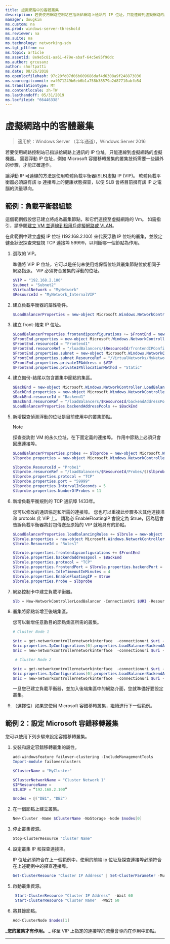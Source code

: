 ```yaml
---
title: 虛擬網路中的客體叢集
description: 若要使用網路控制站已指派給網路上通訊的 IP 位址，只能連線到虛擬網路的虛擬機器。  需要浮動 IP 位址，例如 Microsoft 容錯移轉叢集的叢集技術需要一些額外的步驟，才能正確運作。
manager: dougkim
ms.custom: na
ms.prod: windows-server-threshold
ms.reviewer: na
ms.suite: na
ms.technology: networking-sdn
ms.tgt_pltfrm: na
ms.topic: article
ms.assetid: 8e9e5c81-aa61-479e-abaf-64c5e95f90dc
ms.author: grcusanz
author: shortpatti
ms.date: 08/26/2018
ms.openlocfilehash: 97c20fd07d06b609686daf4d6308a9f248873036
ms.sourcegitcommit: eaf071249b6eb6b1a758b38579a2d87710abfb54
ms.translationtype: MT
ms.contentlocale: zh-TW
ms.lasthandoff: 05/31/2019
ms.locfileid: "66446338"
---
```

# <a name="guest-clustering-in-a-virtual-network"></a>虛擬網路中的客體叢集

>適用於：Windows Server （半年通道），Windows Server 2016

若要使用網路控制站已指派給網路上通訊的 IP 位址，只能連線到虛擬網路的虛擬機器。  需要浮動 IP 位址，例如 Microsoft 容錯移轉叢集的叢集技術需要一些額外的步驟，才能正確運作。

讓浮動 IP 可連線的方法是使用軟體負載平衡器\(SLB\)虛擬 IP \(VIP\)。  軟體負載平衡器必須設有該 ip 連接埠上的健康狀態探查，以便 SLB 會將目前擁有該 IP 之電腦的流量導向。


## <a name="example-load-balancer-configuration"></a>範例：負載平衡器組態

這個範例假設您已建立將成為叢集節點，和它們連接至虛擬網路的 Vm。  如需指引，請參閱[建立 VM 並連線到租用戶虛擬網路或 VLAN](https://technet.microsoft.com/windows-server-docs/networking/sdn/manage/create-a-tenant-vm)。  

在此範例中建立虛擬 IP 位址 (192.168.2.100) 來代表浮動 IP 位址的叢集，並設定健全狀況探查來監視 TCP 連接埠 59999，以判斷哪一個節點為作用。

1. 選取的 VIP。<p>準備將 VIP IP 位址，它可以是任何未使用或保留位址與叢集節點位於相同子網路指派。  VIP 必須符合叢集的浮動的位址。

   ```PowerShell
   $VIP = "192.168.2.100"
   $subnet = "Subnet2"
   $VirtualNetwork = "MyNetwork"
   $ResourceId = "MyNetwork_InternalVIP"
   ```

2. 建立負載平衡器的屬性物件。

   ```PowerShell
   $LoadBalancerProperties = new-object Microsoft.Windows.NetworkController.LoadBalancerProperties
   ```

3. 建立 front\-結束 IP 位址。

   ```PowerShell
   $LoadBalancerProperties.frontendipconfigurations += $FrontEnd = new-object Microsoft.Windows.NetworkController.LoadBalancerFrontendIpConfiguration
   $FrontEnd.properties = new-object Microsoft.Windows.NetworkController.LoadBalancerFrontendIpConfigurationProperties
   $FrontEnd.resourceId = "Frontend1"
   $FrontEnd.resourceRef = "/loadBalancers/$ResourceId/frontendIPConfigurations/$($FrontEnd.resourceId)"
   $FrontEnd.properties.subnet = new-object Microsoft.Windows.NetworkController.Subnet
   $FrontEnd.properties.subnet.ResourceRef = "/VirtualNetworks/MyNetwork/Subnets/Subnet2"
   $FrontEnd.properties.privateIPAddress = $VIP
   $FrontEnd.properties.privateIPAllocationMethod = "Static"
   ```

4. 建立備份\-結尾以包含叢集中節點的集區。

   ```PowerShell
   $BackEnd = new-object Microsoft.Windows.NetworkController.LoadBalancerBackendAddressPool
   $BackEnd.properties = new-object Microsoft.Windows.NetworkController.LoadBalancerBackendAddressPoolProperties
   $BackEnd.resourceId = "Backend1"
   $BackEnd.resourceRef = "/loadBalancers/$ResourceId/backendAddressPools/$($BackEnd.resourceId)"
   $LoadBalancerProperties.backendAddressPools += $BackEnd
   ```

5. 新增探查偵測浮動的位址是目前使用中的叢集節點。 

   >[!NOTE]
   >探查查詢對 VM 的永久位址，在下面定義的連接埠。  作用中節點上必須只會回應連接埠。 

   ```PowerShell
   $LoadBalancerProperties.probes += $lbprobe = new-object Microsoft.Windows.NetworkController.LoadBalancerProbe
   $lbprobe.properties = new-object Microsoft.Windows.NetworkController.LoadBalancerProbeProperties

   $lbprobe.ResourceId = "Probe1"
   $lbprobe.resourceRef = "/loadBalancers/$ResourceId/Probes/$($lbprobe.resourceId)"
   $lbprobe.properties.protocol = "TCP"
   $lbprobe.properties.port = "59999"
   $lbprobe.properties.IntervalInSeconds = 5
   $lbprobe.properties.NumberOfProbes = 11
   ```

6. 新增負載平衡規則的 TCP 通訊埠 1433年。<p>您可以修改的通訊協定和所需的連接埠。  您也可以重複此步驟多次其他連接埠和 protcols 此 VIP 上。  請務必 EnableFloatingIP 會設定為 $true，因為這會告訴負載平衡器將封包傳送至原始的 VIP 就地具有的節點。

   ```PowerShell
   $LoadBalancerProperties.loadbalancingRules += $lbrule = new-object Microsoft.Windows.NetworkController.LoadBalancingRule
   $lbrule.properties = new-object Microsoft.Windows.NetworkController.LoadBalancingRuleProperties
   $lbrule.ResourceId = "Rules1"

   $lbrule.properties.frontendipconfigurations += $FrontEnd
   $lbrule.properties.backendaddresspool = $BackEnd 
   $lbrule.properties.protocol = "TCP"
   $lbrule.properties.frontendPort = $lbrule.properties.backendPort = 1433 
   $lbrule.properties.IdleTimeoutInMinutes = 4
   $lbrule.properties.EnableFloatingIP = $true
   $lbrule.properties.Probe = $lbprobe
   ```

7. 網路控制卡中建立負載平衡器。

   ```PowerShell
   $lb = New-NetworkControllerLoadBalancer -ConnectionUri $URI -ResourceId $ResourceId -Properties $LoadBalancerProperties -Force
   ```

8. 叢集將節點新增至後端集區。<p>您可以新增任意數目的節點集區所需的叢集。

   ```PowerShell
   # Cluster Node 1

   $nic = get-networkcontrollernetworkinterface  -connectionuri $uri -resourceid "ClusterNode1_Network-Adapter"
   $nic.properties.IpConfigurations[0].properties.LoadBalancerBackendAddressPools += $lb.properties.backendaddresspools[0]
   $nic = new-networkcontrollernetworkinterface  -connectionuri $uri -resourceid $nic.resourceid -properties $nic.properties -force

    # Cluster Node 2

   $nic = get-networkcontrollernetworkinterface  -connectionuri $uri -resourceid "ClusterNode2_Network-Adapter"
   $nic.properties.IpConfigurations[0].properties.LoadBalancerBackendAddressPools += $lb.properties.backendaddresspools[0]
   $nic = new-networkcontrollernetworkinterface  -connectionuri $uri -resourceid $nic.resourceid -properties $nic.properties -force
   ```

   一旦您已建立負載平衡器，並加入後端集區中的網路介面，您就準備好要設定叢集。  

9. （選擇性）如果您使用 Microsoft 容錯移轉叢集，繼續進行下一個範例。 

## <a name="example-2-configuring-a-microsoft-failover-cluster"></a>範例 2：設定 Microsoft 容錯移轉叢集

您可以使用下列步驟來設定容錯移轉叢集。

1. 安裝和設定容錯移轉叢集的屬性。

   ```PowerShell
   add-windowsfeature failover-clustering -IncludeManagementTools
   Import-module failoverclusters

   $ClusterName = "MyCluster"
   
   $ClusterNetworkName = "Cluster Network 1"
   $IPResourceName =  
   $ILBIP = “192.168.2.100” 

   $nodes = @("DB1", "DB2")
   ```

2. 在一個節點上建立叢集。

   ```PowerShell
   New-Cluster -Name $ClusterName -NoStorage -Node $nodes[0]
   ```

3. 停止叢集資源。

   ```PowerShell
   Stop-ClusterResource "Cluster Name" 
   ```

4. 設定叢集 IP 和探查連接埠。<p>IP 位址必須符合在上一個範例中，使用的前端 ip 位址及探查連接埠必須符合在上述範例中的探查連接埠。

   ```PowerShell
   Get-ClusterResource "Cluster IP Address" | Set-ClusterParameter -Multiple @{"Address"="$ILBIP";"ProbePort"="59999";"SubnetMask"="255.255.255.255";"Network"="$ClusterNetworkName";"EnableDhcp"=0}
   ```

5. 啟動叢集資源。

   ```PowerShell
    Start-ClusterResource "Cluster IP Address"  -Wait 60 
    Start-ClusterResource "Cluster Name"  -Wait 60 
   ```

6. 將其餘節點。

   ```PowerShell
   Add-ClusterNode $nodes[1]
   ```

_**您的叢集才有作用。** _ 移至 VIP 上指定的連接埠的流量會導向在作用中節點。

---